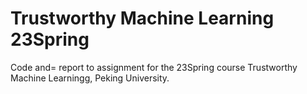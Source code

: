 # Trustworthy Machine Learning 23Spring

Code and= report to assignment for the 23Spring course Trustworthy Machine Learningg, Peking University.

